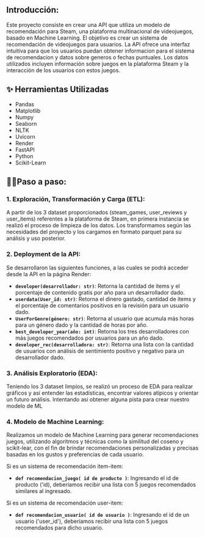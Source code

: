 ## **Introducción:**
Este proyecto consiste en crear una API que utiliza un modelo de recomendación para Steam, una plataforma multinacional de videojuegos, basado en Machine Learning. El objetivo es crear un sistema de recomendación de videojuegos para usuarios. La API ofrece una interfaz intuitiva para que los usuarios puedan obtener informacion para el sistema de recomendacion y datos sobre generos o fechas puntuales. 
Los datos utilizados incluyen información sobre juegos en la plataforma Steam y la interacción de los usuarios con estos juegos.

## ✨ **Herramientas Utilizadas**
+ Pandas
+ Matplotlib
+ Numpy
+ Seaborn
+ NLTK
+ Uvicorn
+ Render
+ FastAPI
+ Python
+ Scikit-Learn

## 💁‍♀️**Paso a paso:**

### 1. **Exploración, Transformación y Carga (ETL):**
 A partir de los 3 dataset proporcionados (steam_games, user_reviews y user_items) referentes a la plataforma de Steam, en primera instancia se realizó el proceso de limpieza de los datos. Los transformamos según las necesidades del proyecto y los cargamos en formato parquet para su análisis y uso posterior.

### 2. **Deployment de la API:**

Se desarrollaron las siguientes funciones, a las cuales se podrá acceder desde la API en la página Render:

- **`developer(desarrollador: str)`**: Retorna la cantidad de ítems y el porcentaje de contenido gratis por año para un desarrollador dado.
- **`userdata(User_id: str)`**: Retorna el dinero gastado, cantidad de ítems y el porcentaje de comentarios positivos en la revisión para un usuario dado.
- **`UserForGenre(género: str)`**: Retorna al usuario que acumula más horas para un género dado y la cantidad de horas por año.
- **`best_developer_year(año: int)`**: Retorna los tres desarrolladores con más juegos recomendados por usuarios para un año dado.
- **`developer_rec(desarrolladora: str)`**: Retorna una lista con la cantidad de usuarios con análisis de sentimiento positivo y negativo para un desarrollador dado.

### 3. **Análisis Exploratorio (EDA):** 
Teniendo los 3 dataset limpios, se realizó un proceso de EDA para realizar gráficos y así entender las estadísticas, encontrar valores atípicos y orientar un futuro análisis. Intentando asi obtener alguna pista para crear nuestro modelo de ML

### 4. **Modelo de Machine Learning:**
Realizamos un modelo de Machine Learning para generar recomendaciones juegos, utilizando algoritmos y técnicas como la similitud del coseno y scikit-lear, con el fin de brindar recomendaciones personalizadas y precisas basadas en los gustos y preferencias de cada usuario.

 Si es un sistema de recomendación item-item:
- **`def recomendacion_juego( id de producto )`**: Ingresando el id de producto ('id), deberíamos recibir una lista con 5 juegos recomendados similares al ingresado.

 Si es un sistema de recomendación user-item:
- **`def recomendacion_usuario( id de usuario )`**: Ingresando el id de un usuario ('user_id'), deberíamos recibir una lista con 5 juegos recomendados para dicho usuario.

